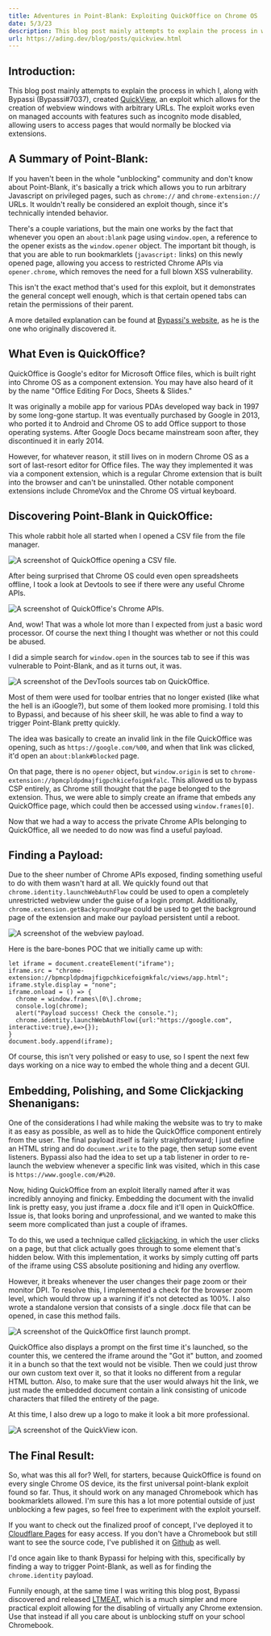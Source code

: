 ```yaml
---
title: Adventures in Point-Blank: Exploiting QuickOffice on Chrome OS
date: 5/3/23
description: This blog post mainly attempts to explain the process in which I, along with Bypassi, created QuickView, an exploit which allows for the creation of webview windows with arbitrary URLs.
url: https://ading.dev/blog/posts/quickview.html
---
```

## Introduction:

This blog post mainly attempts to explain the process in which I, along with Bypassi (Bypassi#7037), created [QuickView](https://quickview-exploit.pages.dev), an exploit which allows for the creation of webview windows with arbitrary URLs. The exploit works even on managed accounts with features such as incognito mode disabled, allowing users to access pages that would normally be blocked via extensions.

## A Summary of Point-Blank:

If you haven't been in the whole "unblocking" community and don't know about Point-Blank, it's basically a trick which allows you to run arbitrary Javascript on privileged pages, such as `chrome://` and `chrome-extension://` URLs. It wouldn't really be considered an exploit though, since it's technically intended behavior.

There's a couple variations, but the main one works by the fact that whenever you open an `about:blank` page using `window.open`, a reference to the opener exists as the `window.opener` object. The important bit though, is that you are able to run bookmarklets (`javascript:` links) on this newly opened page, allowing you access to restricted Chrome APIs via `opener.chrome`, which removes the need for a full blown XSS vulnerability.

This isn't the exact method that's used for this exploit, but it demonstrates the general concept well enough, which is that certain opened tabs can retain the permissions of their parent.

A more detailed explanation can be found at [Bypassi's website](https://bolg.glitch.me/_/point-blank/), as he is the one who originally discovered it.

## What Even is QuickOffice?

QuickOffice is Google's editor for Microsoft Office files, which is built right into Chrome OS as a component extension. You may have also heard of it by the name "Office Editing For Docs, Sheets & Slides."

It was originally a mobile app for various PDAs developed way back in 1997 by some long-gone startup. It was eventually purchased by Google in 2013, who ported it to Android and Chrome OS to add Office support to those operating systems. After Google Docs became mainstream soon after, they discontinued it in early 2014.

However, for whatever reason, it still lives on in modern Chrome OS as a sort of last-resort editor for Office files. The way they implemented it was via a component extension, which is a regular Chrome extension that is built into the browser and can't be uninstalled. Other notable component extensions include ChromeVox and the Chrome OS virtual keyboard.

## Discovering Point-Blank in QuickOffice:

This whole rabbit hole all started when I opened a CSV file from the file manager.

![A screenshot of QuickOffice opening a CSV file.](/blog/assets/quickview/quickoffice_screenshot.png)

After being surprised that Chrome OS could even open spreadsheets offline, I took a look at Devtools to see if there were any useful Chrome APIs.

![A screenshot of QuickOffice's Chrome APIs.](/blog/assets/quickview/quickoffice_chrome_apis.png)

And, wow! That was a whole lot more than I expected from just a basic word processor. Of course the next thing I thought was whether or not this could be abused.

I did a simple search for `window.open` in the sources tab to see if this was vulnerable to Point-Blank, and as it turns out, it was.

![A screenshot of the DevTools sources tab on QuickOffice.](/blog/assets/quickview/quickoffice_sources_tab.png)

Most of them were used for toolbar entries that no longer existed (like what the hell is an iGoogle?), but some of them looked more promising. I told this to Bypassi, and because of his sheer skill, he was able to find a way to trigger Point-Blank pretty quickly.

The idea was basically to create an invalid link in the file QuickOffice was opening, such as `https://google.com/%00`, and when that link was clicked, it'd open an `about:blank#blocked` page.

On that page, there is no `opener` object, but `window.origin` is set to `chrome-extension://bpmcpldpdmajfigpchkicefoigmkfalc`. This allowed us to bypass CSP entirely, as Chrome still thought that the page belonged to the extension. Thus, we were able to simply create an iframe that embeds any QuickOffice page, which could then be accessed using `window.frames[0]`.

Now that we had a way to access the private Chrome APIs belonging to QuickOffice, all we needed to do now was find a useful payload.

## Finding a Payload:

Due to the sheer number of Chrome APIs exposed, finding something useful to do with them wasn't hard at all. We quickly found out that `chrome.identity.launchWebAuthFlow` could be used to open a completely unrestricted webview under the guise of a login prompt. Additionally, `chrome.extension.getBackgroundPage` could be used to get the background page of the extension and make our payload persistent until a reboot.

![A screenshot of the webview payload.](/blog/assets/quickview/webview_screenshot.png)

Here is the bare-bones POC that we initially came up with:

```
let iframe = document.createElement("iframe");
iframe.src = "chrome-extension://bpmcpldpdmajfigpchkicefoigmkfalc/views/app.html";
iframe.style.display = "none";
iframe.onload = () => {      
  chrome = window.frames\[0\].chrome;
  console.log(chrome);
  alert("Payload success! Check the console.");
  chrome.identity.launchWebAuthFlow({url:"https://google.com", interactive:true},e=>{});
}
document.body.append(iframe);
```

Of course, this isn't very polished or easy to use, so I spent the next few days working on a nice way to embed the whole thing and a decent GUI.

## Embedding, Polishing, and Some Clickjacking Shenanigans:

One of the considerations I had while making the website was to try to make it as easy as possible, as well as to hide the QuickOffice component entirely from the user. The final payload itself is fairly straightforward; I just define an HTML string and do `document.write` to the page, then setup some event listeners. Bypassi also had the idea to set up a tab listener in order to re-launch the webview whenever a specific link was visited, which in this case is `https://www.google.com/#%20`.

Now, hiding QuickOffice from an exploit literally named after it was incredibly annoying and finicky. Embedding the document with the invalid link is pretty easy, you just iframe a .docx file and it'll open in QuickOffice. Issue is, that looks boring and unprofessional, and we wanted to make this seem more complicated than just a couple of iframes.

To do this, we used a technique called [clickjacking](https://en.wikipedia.org/wiki/Clickjacking), in which the user clicks on a page, but that click actually goes through to some element that's hidden below. With this implementation, it works by simply cutting off parts of the iframe using CSS absolute positioning and hiding any overflow.

However, it breaks whenever the user changes their page zoom or their monitor DPI. To resolve this, I implemented a check for the browser zoom level, which would throw up a warning if it's not detected as 100%. I also wrote a standalone version that consists of a single .docx file that can be opened, in case this method fails.

![A screenshot of the QuickOffice first launch prompt.](/blog/assets/quickview/quickoffice_first_launch.png)

QuickOffice also displays a prompt on the first time it's launched, so the counter this, we centered the iframe around the "Got it" button, and zoomed it in a bunch so that the text would not be visible. Then we could just throw our own custom text over it, so that it looks no different from a regular HTML button. Also, to make sure that the user would always hit the link, we just made the embedded document contain a link consisting of unicode characters that filled the entirety of the page.

At this time, I also drew up a logo to make it look a bit more professional.

![A screenshot of the QuickView icon.](/blog/assets/quickview/quickview_icon.png)

## The Final Result:

So, what was this all for? Well, for starters, because QuickOffice is found on every single Chrome OS device, its the first universal point-blank exploit found so far. Thus, it should work on any managed Chromebook which has bookmarklets allowed. I'm sure this has a lot more potential outside of just unblocking a few pages, so feel free to experiment with the exploit yourself.

If you want to check out the finalized proof of concept, I've deployed it to [Cloudflare Pages](https://quickview-exploit.pages.dev) for easy access. If you don't have a Chromebook but still want to see the source code, I've published it on [Github](https://github.com/ading2210/quickview) as well.

I'd once again like to thank Bypassi for helping with this, specifically by finding a way to trigger Point-Blank, as well as for finding the `chrome.identity` payload.

Funnily enough, at the same time I was writing this blog post, Bypassi discovered and released [LTMEAT](https://ltmeat.bypassi.com), which is a much simpler and more practical exploit allowing for the disabling of virtually any Chrome extension. Use that instead if all you care about is unblocking stuff on your school Chromebook.